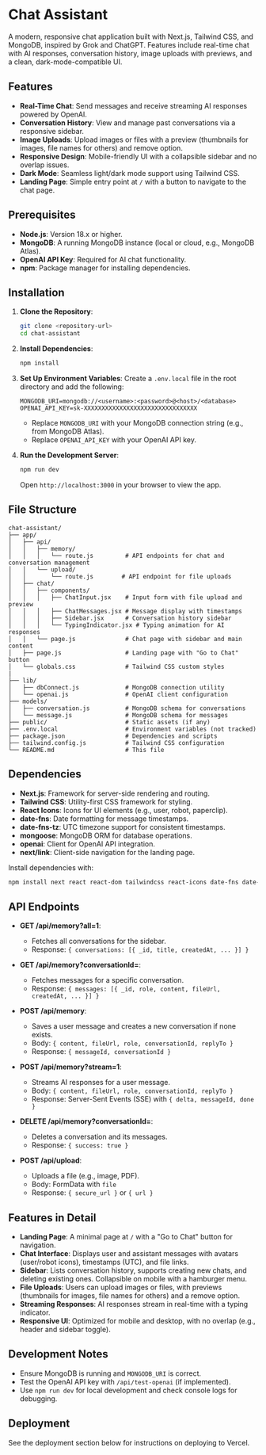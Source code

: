 # Chat Assistant

A modern, responsive chat application built with Next.js, Tailwind CSS, and MongoDB, inspired by Grok and ChatGPT. Features include real-time chat with AI responses, conversation history, image uploads with previews, and a clean, dark-mode-compatible UI.

## Features

- **Real-Time Chat**: Send messages and receive streaming AI responses powered by OpenAI.
- **Conversation History**: View and manage past conversations via a responsive sidebar.
- **Image Uploads**: Upload images or files with a preview (thumbnails for images, file names for others) and remove option.
- **Responsive Design**: Mobile-friendly UI with a collapsible sidebar and no overlap issues.
- **Dark Mode**: Seamless light/dark mode support using Tailwind CSS.
- **Landing Page**: Simple entry point at `/` with a button to navigate to the chat page.

## Prerequisites

- **Node.js**: Version 18.x or higher.
- **MongoDB**: A running MongoDB instance (local or cloud, e.g., MongoDB Atlas).
- **OpenAI API Key**: Required for AI chat functionality.
- **npm**: Package manager for installing dependencies.

## Installation

1. **Clone the Repository**:
   ```bash
   git clone <repository-url>
   cd chat-assistant
   ```

2. **Install Dependencies**:
   ```bash
   npm install
   ```

3. **Set Up Environment Variables**:
   Create a `.env.local` file in the root directory and add the following:
   ```env
   MONGODB_URI=mongodb://<username>:<password>@<host>/<database>
   OPENAI_API_KEY=sk-XXXXXXXXXXXXXXXXXXXXXXXXXXXXXXXX
   ```
   - Replace `MONGODB_URI` with your MongoDB connection string (e.g., from MongoDB Atlas).
   - Replace `OPENAI_API_KEY` with your OpenAI API key.

4. **Run the Development Server**:
   ```bash
   npm run dev
   ```
   Open `http://localhost:3000` in your browser to view the app.

## File Structure

```
chat-assistant/
├── app/
│   ├── api/
│   │   ├── memory/
│   │   │   └── route.js         # API endpoints for chat and conversation management
│   │   └── upload/
│   │       └── route.js        # API endpoint for file uploads
│   ├── chat/
│   │   ├── components/
│   │   │   ├── ChatInput.jsx    # Input form with file upload and preview
│   │   │   ├── ChatMessages.jsx # Message display with timestamps
│   │   │   ├── Sidebar.jsx      # Conversation history sidebar
│   │   │   └── TypingIndicator.jsx # Typing animation for AI responses
│   │   └── page.js              # Chat page with sidebar and main content
│   ├── page.js                  # Landing page with "Go to Chat" button
│   └── globals.css              # Tailwind CSS custom styles
|
├── lib/
│   ├── dbConnect.js             # MongoDB connection utility
│   └── openai.js                # OpenAI client configuration
├── models/
│   ├── conversation.js          # MongoDB schema for conversations
│   └── message.js               # MongoDB schema for messages
├── public/                      # Static assets (if any)
├── .env.local                   # Environment variables (not tracked)
├── package.json                 # Dependencies and scripts
├── tailwind.config.js           # Tailwind CSS configuration
└── README.md                    # This file
```

## Dependencies

- **Next.js**: Framework for server-side rendering and routing.
- **Tailwind CSS**: Utility-first CSS framework for styling.
- **React Icons**: Icons for UI elements (e.g., user, robot, paperclip).
- **date-fns**: Date formatting for message timestamps.
- **date-fns-tz**: UTC timezone support for consistent timestamps.
- **mongoose**: MongoDB ORM for database operations.
- **openai**: Client for OpenAI API integration.
- **next/link**: Client-side navigation for the landing page.

Install dependencies with:
```bash
npm install next react react-dom tailwindcss react-icons date-fns date-fns-tz mongoose openai
```

## API Endpoints

- **GET /api/memory?all=1**:
  - Fetches all conversations for the sidebar.
  - Response: `{ conversations: [{ _id, title, createdAt, ... }] }`

- **GET /api/memory?conversationId=<id>**:
  - Fetches messages for a specific conversation.
  - Response: `{ messages: [{ _id, role, content, fileUrl, createdAt, ... }] }`

- **POST /api/memory**:
  - Saves a user message and creates a new conversation if none exists.
  - Body: `{ content, fileUrl, role, conversationId, replyTo }`
  - Response: `{ messageId, conversationId }`

- **POST /api/memory?stream=1**:
  - Streams AI responses for a user message.
  - Body: `{ content, fileUrl, role, conversationId, replyTo }`
  - Response: Server-Sent Events (SSE) with `{ delta, messageId, done }`

- **DELETE /api/memory?conversationId=<id>**:
  - Deletes a conversation and its messages.
  - Response: `{ success: true }`

- **POST /api/upload**:
  - Uploads a file (e.g., image, PDF).
  - Body: FormData with `file`
  - Response: `{ secure_url }` or `{ url }`

## Features in Detail

- **Landing Page**: A minimal page at `/` with a "Go to Chat" button for navigation.
- **Chat Interface**: Displays user and assistant messages with avatars (user/robot icons), timestamps (UTC), and file links.
- **Sidebar**: Lists conversation history, supports creating new chats, and deleting existing ones. Collapsible on mobile with a hamburger menu.
- **File Uploads**: Users can upload images or files, with previews (thumbnails for images, file names for others) and a remove option.
- **Streaming Responses**: AI responses stream in real-time with a typing indicator.
- **Responsive UI**: Optimized for mobile and desktop, with no overlap (e.g., header and sidebar toggle).

## Development Notes

- Ensure MongoDB is running and `MONGODB_URI` is correct.
- Test the OpenAI API key with `/api/test-openai` (if implemented).
- Use `npm run dev` for local development and check console logs for debugging.

## Deployment

See the deployment section below for instructions on deploying to Vercel.